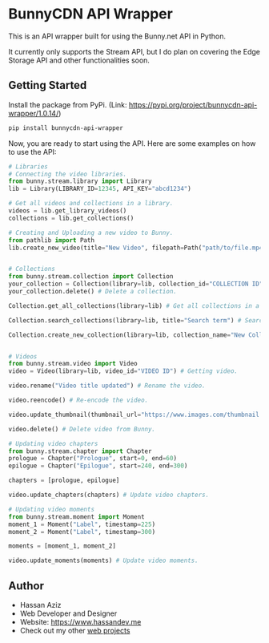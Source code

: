 # BunnyCDN API Wrapper
This is an API wrapper built for using the Bunny.net API in Python.

It currently only supports the Stream API, but I do plan on covering the Edge Storage API and other functionalities soon.

## Getting Started
Install the package from PyPi. (Link: https://pypi.org/project/bunnycdn-api-wrapper/1.0.14/)

```bash
pip install bunnycdn-api-wrapper
```

Now, you are ready to start using the API. Here are some examples on how to use the API:
```python
# Libraries
# Connecting the video libraries.
from bunny.stream.library import Library
lib = Library(LIBRARY_ID=12345, API_KEY="abcd1234")

# Get all videos and collections in a library.
videos = lib.get_library_videos()
collections = lib.get_collections()

# Creating and Uploading a new video to Bunny.
from pathlib import Path
lib.create_new_video(title="New Video", filepath=Path("path/to/file.mp4"))


# Collections
from bunny.stream.collection import Collection
your_collection = Collection(library=lib, collection_id="COLLECTION ID") # Getting the collection.
your_collection.delete() # Delete a collection.

Collection.get_all_collections(library=lib) # Get all collections in a library.

Collection.search_collections(library=lib, title="Search term") # Search collections in a library for the "title" specified.

Collection.create_new_collection(library=lib, collection_name="New Collection") # Creating new collections.


# Videos
from bunny.stream.video import Video
video = Video(library=lib, video_id="VIDEO ID") # Getting video.

video.rename("Video title updated") # Rename the video.

video.reencode() # Re-encode the video.

video.update_thumbnail(thumbnail_url="https://www.images.com/thumbnail.jpg") # Updating video thumbnail.

video.delete() # Delete video from Bunny.

# Updating video chapters
from bunny.stream.chapter import Chapter
prologue = Chapter("Prologue", start=0, end=60)
epilogue = Chapter("Epilogue", start=240, end=300)

chapters = [prologue, epilogue]

video.update_chapters(chapters) # Update video chapters.

# Updating video moments
from bunny.stream.moment import Moment
moment_1 = Moment("Label", timestamp=225)
moment_2 = Moment("Label", timestamp=300)

moments = [moment_1, moment_2]

video.update_moments(moments) # Update video moments.
```

## Author
- Hassan Aziz
- Web Developer and Designer
- Website: https://www.hassandev.me
- Check out my other [web projects](https://www.hassandev.me/projects)
